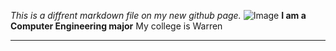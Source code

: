 *This is a diffrent markdown file on my new github page.*
![Image](http://url/a.png)
**I am a Computer Engineering major**
My college is Warren
***
